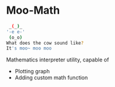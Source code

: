 # Moo-Math


```bash
 _(_)_
'-e e-'
 (o_o)
What does the cow sound like?
It's moo~ moo moo
```

Mathematics interpreter utility, capable of
- Plotting graph
- Adding custom math function